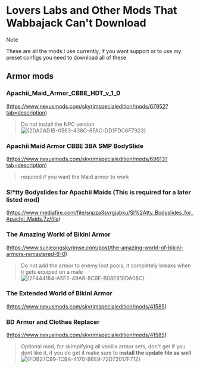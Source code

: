# Lovers Labs and Other Mods That Wabbajack Can't Download
> [!Note]
> These are all the mods I use currently, if you want support or to use my preset configs you need to download all of these

## Armor mods

### Apachii_Maid_Armor_CBBE_HDT_v_1_0
(https://www.nexusmods.com/skyrimspecialedition/mods/67952?tab=description)
> Do not install the NPC version
![{2DA2AD1B-0563-438C-8FAC-DD1FDC6F7923}](https://github.com/user-attachments/assets/458dbf86-4d5d-4877-967b-a364c7eca9ae)

### Apachii Maid Armor CBBE 3BA SMP BodySlide
(https://www.nexusmods.com/skyrimspecialedition/mods/69613?tab=description)
> required if you want the Maid armor to work

### Sl*tty Bodyslides for Apachii Maids (This is required for a later listed mod)
(https://www.mediafire.com/file/snpza3svrgjabku/Sl%2Atty_Bodyslides_for_Apachii_Maids.7z/file)


### The Amazing World of Bikini Armor
(https://www.sunjeongskyrimse.com/post/the-amazing-world-of-bikini-armors-remastered-6-0)
> Do not add the armor to enemy loot pools, it completely breaks when it gets equiped on a male
![{2F444184-A5F2-49A6-8C9E-B08E610DA08C}](https://github.com/user-attachments/assets/dac7813f-cfa6-4b23-b764-2f3a4c543829)

### The Extended World of Bikini Armor
(https://www.nexusmods.com/skyrimspecialedition/mods/41585)

### BD Armor and Clothes Replacer
(https://www.nexusmods.com/skyrimspecialedition/mods/41585)
> Optional mod, for skimpifying all vanilla armor sets, don't get if you dont like it, if you do get it make sure to **install the update file as well**
![{FDB27C99-1CBA-4170-B6E9-72D72017F712}](https://github.com/user-attachments/assets/60da5bfa-83d1-4602-b2f4-7ac608da590f)
